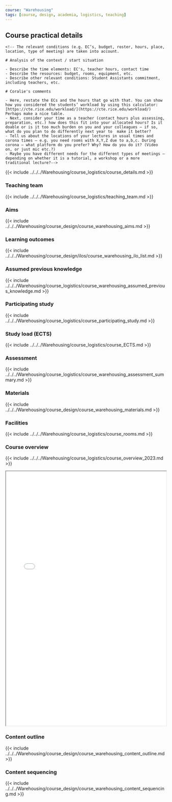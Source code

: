 ```yaml
---
course: "Warehousing"
tags: [course, design, academia, logistics, teaching]
---
```


## Course practical details

```{=html}
<!-- The relevant conditions (e.g. EC’s, budget, roster, hours, place, location, type of meeting) are taken into account.

# Analysis of the context / start situation

- Describe the time elements: EC's, teacher hours, contact time
- Describe the resources: budget, rooms, equipment, etc.
- Describe other relevant conditions: Student Assistants commitment, including teachers, etc.

# Coralie's comments
 
- Here, restate the ECs and the hours that go with that. You can show how you considered the students’ workload by using this calculator: [https://cte.rice.edu/workload/](https://cte.rice.edu/workload/) Perhaps make a nice table.
- Next, consider your time as a teacher (contact hours plus assessing, preparation, etc.) how does this fit into your allocated hours? Is it doable or is it too much burden on you and your colleagues – if so, what do you plan to do differently next year to  make it better?
- Tell us about the locations of your lectures in usual times and corona times – e.g. you need rooms with X,Y,Z due to a,b,c. During corona – what platform do you prefer? Why? How do you do it? (Video on, or just mic etc.?)
- Maybe you have different needs for the different types of meetings – depending on whether it is a tutorial, a workshop or a more traditional lecture?-->
```
{{< include ../../../Warehousing/course_logistics/course_details.md >}}

### Teaching team

{{< include ../../../Warehousing/course_logistics/teaching_team.md >}}

### Aims

{{< include ../../../Warehousing/course_design/course_warehousing_aims.md >}}

### Learning outcomes

{{< include ../../../Warehousing/course_design/ilos/course_warehousing_ilo_list.md >}}

### Assumed previous knowledge

{{< include ../../../Warehousing/course_logistics/course_warehousing_assumed_previous_knowledge.md >}}

### Participating study

{{< include ../../../Warehousing/course_logistics/course_participating_study.md >}}

### Study load (ECTS)

{{< include ../../../Warehousing/course_logistics/course_ECTS.md >}}

### Assessment

{{< include ../../../Warehousing/course_logistics/course_warehousing_assessment_summary.md >}}

### Materials

{{< include ../../../Warehousing/course_design/course_warehousing_materials.md >}}

### Facilities

{{< include ../../../Warehousing/course_logistics/course_rooms.md >}}

### Course overview

{{< include ../../../Warehousing/course_logistics/course_overview_2023.md >}}

<iframe width="100%" height="800" src="/attachments/assets/timetable_2023-03-13.pdf"></iframe>


### Content outline

{{< include ../../../Warehousing/course_design/course_warehousing_content_outline.md >}}

### Content sequencing

{{< include ../../../Warehousing/course_design/course_warehousing_content_sequencing.md >}}
